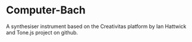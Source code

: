 # Computer-Bach
A synthesiser instrument based on the Creativitas platform by Ian Hattwick and Tone.js project on github.
